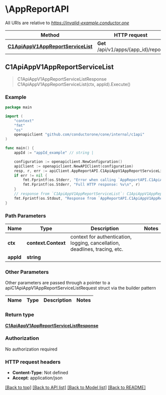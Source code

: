 # \AppReportAPI

All URIs are relative to *https://invalid-example.conductor.one*

Method | HTTP request | Description
------------- | ------------- | -------------
[**C1ApiAppV1AppReportServiceList**](AppReportAPI.md#C1ApiAppV1AppReportServiceList) | **Get** /api/v1/apps/{app_id}/report | 



## C1ApiAppV1AppReportServiceList

> C1ApiAppV1AppReportServiceListResponse C1ApiAppV1AppReportServiceList(ctx, appId).Execute()





### Example

```go
package main

import (
    "context"
    "fmt"
    "os"
    openapiclient "github.com/conductorone/cone/internal/c1api"
)

func main() {
    appId := "appId_example" // string | 

    configuration := openapiclient.NewConfiguration()
    apiClient := openapiclient.NewAPIClient(configuration)
    resp, r, err := apiClient.AppReportAPI.C1ApiAppV1AppReportServiceList(context.Background(), appId).Execute()
    if err != nil {
        fmt.Fprintf(os.Stderr, "Error when calling `AppReportAPI.C1ApiAppV1AppReportServiceList``: %v\n", err)
        fmt.Fprintf(os.Stderr, "Full HTTP response: %v\n", r)
    }
    // response from `C1ApiAppV1AppReportServiceList`: C1ApiAppV1AppReportServiceListResponse
    fmt.Fprintf(os.Stdout, "Response from `AppReportAPI.C1ApiAppV1AppReportServiceList`: %v\n", resp)
}
```

### Path Parameters


Name | Type | Description  | Notes
------------- | ------------- | ------------- | -------------
**ctx** | **context.Context** | context for authentication, logging, cancellation, deadlines, tracing, etc.
**appId** | **string** |  | 

### Other Parameters

Other parameters are passed through a pointer to a apiC1ApiAppV1AppReportServiceListRequest struct via the builder pattern


Name | Type | Description  | Notes
------------- | ------------- | ------------- | -------------


### Return type

[**C1ApiAppV1AppReportServiceListResponse**](C1ApiAppV1AppReportServiceListResponse.md)

### Authorization

No authorization required

### HTTP request headers

- **Content-Type**: Not defined
- **Accept**: application/json

[[Back to top]](#) [[Back to API list]](../README.md#documentation-for-api-endpoints)
[[Back to Model list]](../README.md#documentation-for-models)
[[Back to README]](../README.md)

